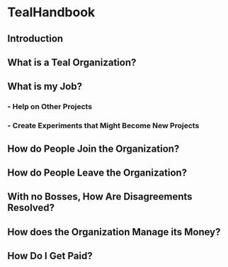 # TealHandbook

## Introduction

## What is a Teal Organization?

## What is my Job?

### - Help on Other Projects

### - Create Experiments that Might Become New Projects

## How do People Join the Organization?

## How do People Leave the Organization?

## With no Bosses, How Are Disagreements Resolved?

## How does the Organization Manage its Money?

## How Do I Get Paid?
